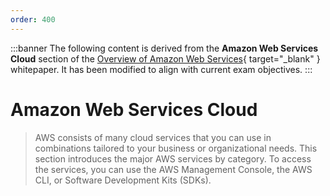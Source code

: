 ```yaml
---
order: 400
---
```


:::banner
The following content is derived from the **Amazon Web Services Cloud** section of the [Overview of Amazon Web Services](https://docs.aws.amazon.com/whitepapers/latest/aws-overview/amazon-web-services-cloud-platform.html){ target="_blank" } whitepaper. It has been modified to align with current exam objectives.
:::

# Amazon Web Services Cloud

> AWS consists of many cloud services that you can use in combinations tailored to your business or organizational needs. This section introduces the major AWS services by category. To access the services, you can use the AWS Management Console, the AWS CLI, or Software Development Kits (SDKs).